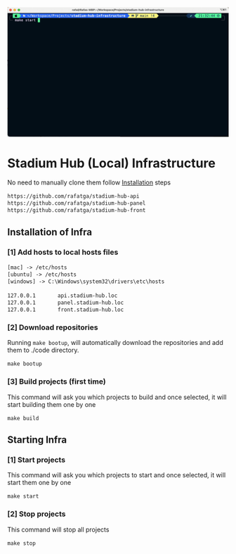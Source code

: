 ![](https://github.com/rafatga/stadium-hub-infra/blob/main/doc/img/hero.gif)

# Stadium Hub (Local) Infrastructure
No need to manually clone them follow [Installation](#Installation) steps
```
https://github.com/rafatga/stadium-hub-api
https://github.com/rafatga/stadium-hub-panel
https://github.com/rafatga/stadium-hub-front
```

## Installation of Infra
### [1] Add hosts to local hosts files
```
[mac] -> /etc/hosts
[ubuntu] -> /etc/hosts
[windows] -> C:\Windows\system32\drivers\etc\hosts

127.0.0.1       api.stadium-hub.loc
127.0.0.1       panel.stadium-hub.loc
127.0.0.1       front.stadium-hub.loc
```
### [2] Download repositories
Running `make bootup`, will automatically download the repositories and add them to ./code directory.
```
make bootup
```
### [3] Build projects (first time)
This command will ask you which projects to build and once selected, it will start building them one by one
```
make build
```

## Starting Infra
### [1] Start projects
This command will ask you which projects to start and once selected, it will start them one by one
```
make start
```
### [2] Stop projects
This command will stop all projects
```
make stop
```

